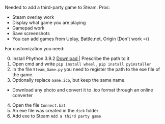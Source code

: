 Needed to add a third-party game to Steam. Pros:

* Steam overlay work
* Display what game you are playing
* Gamepad work
* Save screenshots
* You can add games from Uplay, Battle.net, Origin (Don't work =()



For customization you need:

0) Install Phython 3.9.2 <a  href="https://www.python.org/ftp/python/3.9.2/python-3.9.2-amd64.exe"> Download </a> | Prescribe the path to it 
1) Open cmd and write ```pip install wheel``` , ```pip install pyinstaller```
2) In the file ```Steam_Game.py``` you need to register the path to the exe file of the game.
3) Optionally replace ```Game.ico```, but keep the same name.
* Download any photo and convert it to .ico format through an online converter
4) Open the file ```Сonnect.bat```
5) An exe file was created in the ```dick``` folder
6) Add exe to Steam ```Add a third party game```
